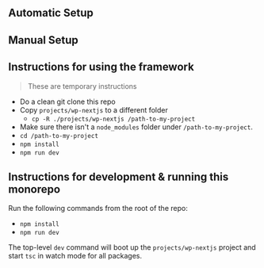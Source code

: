 
## Automatic Setup


## Manual Setup

## Instructions for using the framework
> These are temporary instructions

- Do a clean git clone this repo
- Copy `projects/wp-nextjs` to a different folder
    - `cp -R ./projects/wp-nextjs /path-to-my-project`
- Make sure there isn't a `node_modules` folder under `/path-to-my-project`.
- `cd /path-to-my-project`
- `npm install`
- `npm run dev`

## Instructions for development & running this monorepo

Run the following commands from the root of the repo:
- `npm install` 
- `npm run dev` 

The top-level `dev` command will boot up the `projects/wp-nextjs` project and start `tsc` in watch mode for all packages.